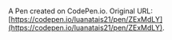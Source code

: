 # 

A Pen created on CodePen.io. Original URL: [https://codepen.io/luanatais21/pen/ZExMdLY](https://codepen.io/luanatais21/pen/ZExMdLY).

